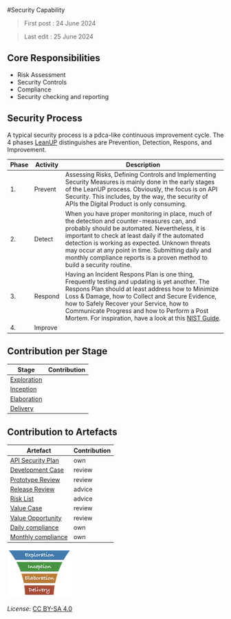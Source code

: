 #Security Capability

> First post : 24 June 2024

> Last edit : 25 June 2024

## Core Responsibilities
- Risk Assessment
- Security Controls 
- Compliance
- Security checking and reporting

## Security Process
A typical security process is a pdca-like continuous improvement cycle. The 4 phases [LeanUP](/Overview/leanup.md) distinguishes are Prevention, Detection, Respons, and Improvement.

| Phase | Activity | Description |
| --- | --- | --- |
| 1. | Prevent | Assessing Risks, Defining Controls and Implementing Security Measures is mainly done in the early stages of the LeanUP process. Obviously, the focus is on API Security. This includes, by the way, the security of APIs the Digital Product is only consuming. |
| 2. | Detect | When you have proper monitoring in place, much of the detection and counter-measures can, and probably should be automated. Nevertheless, it is important to check at least daily if the automated detection is working as expected. Unknown threats may occur at any point in time. Submitting daily and monthly compliance reports is a proven method to build a security routine. |
| 3. | Respond | Having an Incident Respons Plan is one thing, Frequently testing and updating is yet another. The Respons Plan should at least address how to Minimize Loss & Damage, how to Collect and Secure Evidence, how to Safely Recover your Service, how to Communicate Progress and how to Perform a Post Mortem. For inspiration, have a look at this [NIST Guide](https://nvlpubs.nist.gov/nistpubs/specialpublications/nist.sp.800-61r2.pdf). |
| 4. | Improve |  |

## Contribution per Stage
| Stage | Contribution |
| ----- | ------------ |
| [Exploration](/Stages/exploration.md) | |
| [Inception](/Stages/inception.md) | |
| [Elaboration](/Stages/elaboration.md) | |
| [Delivery](/Stages/delivery.md) | |

## Contribution to Artefacts
| Artefact | Contribution |
| ----- | ------------ |
| [API Security Plan](/Artefacts/sec-plan) | own |
| [Development Case](/Artefacts/dev-case.md) | review |
| [Prototype Review](/Artefacts/pro-review.md) | review |
| [Release Review](/Artefacts/rel-review.md) | advice |
| [Risk List](/Artefacts/risklist.md) | advice |
| [Value Case](/Artefacts/val-case.md) | review |
| [Value Opportunity](/Artefacts/val-oppo.md) | review |
| [Daily compliance](/Artefacts/dailyCompliance.md) | own |
| [Monthly compliance](/Artefacts/monthlyCompliance.md) | own |

[<img src="/images/leanupLogo s.png" alt="drawing" class="center" width="150"/>](/Capabilities/overview.md)

*License*: [CC BY-SA 4.0](https://creativecommons.org/licenses/by-sa/4.0/deed.en)

